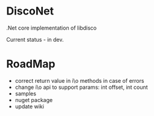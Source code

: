 # DiscoNet
.Net core implementation of libdisco

Current status - in dev.

# RoadMap

* correct return value in i\o methods in case of errors
* change i\o api to support params: int offset, int count
* samples
* nuget package
* update wiki
